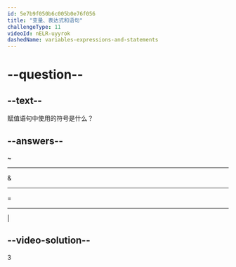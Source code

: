 ```yaml
---
id: 5e7b9f050b6c005b0e76f056
title: "变量、表达式和语句"
challengeType: 11
videoId: nELR-uyyrok
dashedName: variables-expressions-and-statements
---
```


# --question--

## --text--

赋值语句中使用的符号是什么？

## --answers--

~

---

&

---

=

---

\|

## --video-solution--

3
